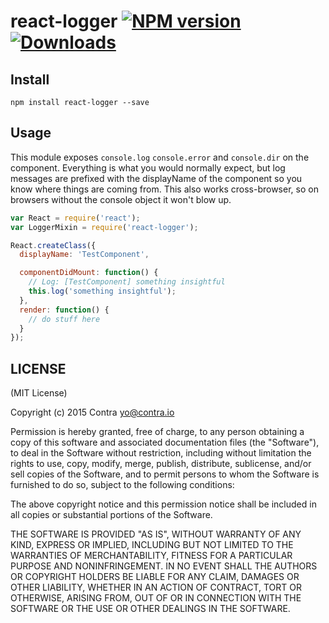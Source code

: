 # react-logger [![NPM version][npm-image]][npm-url] [![Downloads][downloads-image]][npm-url]

## Install

```
npm install react-logger --save
```
## Usage

This module exposes `console.log` `console.error` and `console.dir` on the component. Everything is what you would normally expect, but log messages are prefixed with the displayName of the component so you know where things are coming from. This also works cross-browser, so on browsers without the console object it won't blow up.

```js
var React = require('react');
var LoggerMixin = require('react-logger');

React.createClass({
  displayName: 'TestComponent',

  componentDidMount: function() {
    // Log: [TestComponent] something insightful
    this.log('something insightful');
  },
  render: function() {
    // do stuff here
  }
});
```

## LICENSE

(MIT License)

Copyright (c) 2015 Contra <yo@contra.io>

Permission is hereby granted, free of charge, to any person obtaining
a copy of this software and associated documentation files (the
"Software"), to deal in the Software without restriction, including
without limitation the rights to use, copy, modify, merge, publish,
distribute, sublicense, and/or sell copies of the Software, and to
permit persons to whom the Software is furnished to do so, subject to
the following conditions:

The above copyright notice and this permission notice shall be
included in all copies or substantial portions of the Software.

THE SOFTWARE IS PROVIDED "AS IS", WITHOUT WARRANTY OF ANY KIND,
EXPRESS OR IMPLIED, INCLUDING BUT NOT LIMITED TO THE WARRANTIES OF
MERCHANTABILITY, FITNESS FOR A PARTICULAR PURPOSE AND
NONINFRINGEMENT. IN NO EVENT SHALL THE AUTHORS OR COPYRIGHT HOLDERS BE
LIABLE FOR ANY CLAIM, DAMAGES OR OTHER LIABILITY, WHETHER IN AN ACTION
OF CONTRACT, TORT OR OTHERWISE, ARISING FROM, OUT OF OR IN CONNECTION
WITH THE SOFTWARE OR THE USE OR OTHER DEALINGS IN THE SOFTWARE.

[gittip-url]: https://www.gittip.com/contra/
[gittip-image]: http://img.shields.io/gittip/contra.svg

[downloads-image]: http://img.shields.io/npm/dm/react-logger.svg
[npm-url]: https://npmjs.org/package/react-logger
[npm-image]: http://img.shields.io/npm/v/react-logger.svg

[travis-url]: https://travis-ci.org/contra/react-logger
[travis-image]: https://travis-ci.org/contra/react-logger.png?branch=master

[coveralls-url]: https://coveralls.io/r/contra/react-logger
[coveralls-image]: https://coveralls.io/repos/contra/react-logger/badge.png

[depstat-url]: https://david-dm.org/contra/react-logger
[depstat-image]: https://david-dm.org/contra/react-logger.png

[david-url]: https://david-dm.org/contra/react-logger
[david-image]: https://david-dm.org/contra/react-logger.png?theme=shields.io
